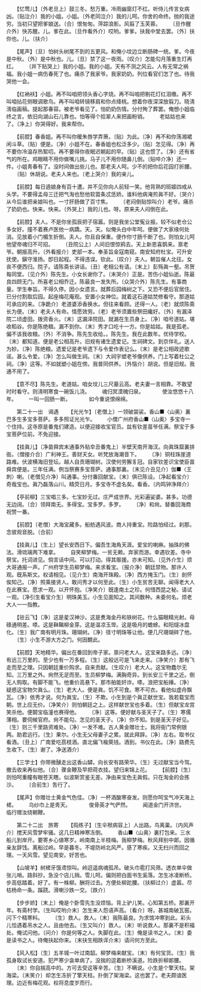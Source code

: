 <!-- { "loadSidebar": true } -->
　　【忆莺儿】〔外老旦上〕鼓三冬。愁万重。冷雨幽窗灯不红。听侍儿传言女病凶。〔贴泣介〕我的小姐。小姐。〔外老同泣介〕我的儿呵。你舍的命终。抛的我途穷。当初只望把爹娘送。〔合〕恨匆匆。萍踪浪影。风翦了玉芙蓉。 
　　〔旦作醒介外〕快苏醒。儿。爹在此。〔旦作看外介〕哎哟。爹爹。扶我中堂去罢。〔外〕扶你也。儿。〔扶介〕 

　　【尾声】〔旦〕怕树头树尾不到的五更风。和俺小坟边立断肠碑一统。爹。今夜是中秋。〔外〕是中秋也。儿。〔旦〕禁了这一夜雨。〔叹介〕怎能勾月落重生灯再红。 
　　〔并下贴哭上〕我的小姐。我的小姐。天有不测之风云。人有无常之祸福。我小姐一病伤春死了也。痛杀了我家爷。我家奶奶。列位看官们怎了也。待我哭他一会。 

　　【红衲袄】小姐。再不叫咱把领头香心字烧。再不叫咱把剔花灯红泪缴。再不叫咱拈花侧眼调歌鸟。再不叫咱转镜移肩和你点绛桃。想着你夜深深放翦刀。晓淸淸临画稿。提起那春容。被老爷看见了。怕奶奶伤情。分付殉了葬罢。俺想小姐临终之言。依旧向湖山石儿靠也。怕等得个拾翠人来把画粉销。 
　　老姑姑也来了。〔净上〕你哭得好。我来帮你。 

　　【前腔】春香姐。再不叫你暖朱唇学弄箫。〔贴〕为此。〔净〕再不和你荡湘裙闲斗草。〔贴〕便是。〔净〕小姐不在。春香姐也松泛多少。〔贴〕怎见得。〔净〕再不要你冷温存热絮叨。再不要得你夜眠迟朝起的早。〔贴〕这也惯了。〔净〕还有省气的所在。鸡眼睛不用你做嘴儿挑。马子儿不用你随鼻儿倒。〔贴啐介净〕还一件。小姐靑春有了。没时间做出些儿也。那老夫人呵。少不的把你后花园打折腰。 
　　〔贴〕休胡说。老夫人来也。〔老上哭介〕我的亲儿。 

　　【前腔】每日遶娘身有百十遭。并不见你向人前轻一笑。他背熟的班姬四戒从头学。不要得孟母三迁把气淘也愁他软苗条忒恁娇。谁料他病淹煎眞不好。〔哭介〕从今后谁把亲娘叫也。一寸肝肠做了百寸焦。 
　　〔老闷倒贴惊叫介〕老爷。痛杀了奶奶也。快来。快来。〔外哭上〕我的儿也。呀。原来夫人闷倒在此。 

　　【前腔】夫人。不是你坐孤辰把子宿嚣。则是我坐公堂寃业报。较不似老仓公多女好。撞不着赛卢医他一病蹻。天。天。似俺头白中年呵。便做了大家缘何处消。见放着小门楣生折倒。夫人。你且自保重。便作你寸肠千断了也。则怕女儿呵他望帝魂归不可招。 
　　〔丑院公上〕人间旧恨惊鸦去。天上新恩喜鹊来。禀老爷。朝报高升。〔外看报介〕吏部一本。奉圣旨金寇南窥。南安知府杜宝。可升安抚使。鎭守淮扬。卽日起程。不得违误。钦此。〔叹介〕夫人。朝旨催人北往。女丧不便西归。院子。请陈斋长讲话。〔丑〕老相公有请。〔末上〕彭殇眞一壑。吊贺每同堂。〔见介外〕陈先生。小女长谢你了。〔末哭介〕正是。苦伤小姐仙逝。陈最良四顾无门。所喜老公相乔迁。陈最良一发失所。〔众哭介外〕陈先生。有事商量。学生奉旨。不得久停。因小女遗言。就葬后园梅树之下。又恐不便后官居住。已分付割取后园。起座梅花庵观。安置小女神位。就着这石道姑焚修看守。那道姑可承应的来。〔净跪介〕老道婆添香换水。但往来看顾。还得一人。〔老〕就烦陈斋长为便。〔末〕老夫人有命。情愿效劳。〔老〕老爷须置些祭田纔好。〔外〕有漏泽院二顷虚田。拨资香火。〔末〕这漏泽院田。就漏在生员身上。〔净〕咱号道姑。堪收稻谷。你是陈绝粮。漏不到你。〔末〕秀才口吃十一方。你是姑姑。我是孤老。偏不该我收粮。〔外〕不消争。陈先生收给。。陈先生。我在此数年。优待学校。〔末〕都知道。便是老公相高升。旧规有诸生遗爱记。生祠碑文。到京伴礼。送人为妙。〔净〕陈绝粮。遗爱记是老爷遗下与令爱作表记么。〔末〕是老公相政迹歌谣。甚么令爱。〔净〕怎么叫做生祠。〔末〕大祠宇塑老爷像供养。门上写着杜公之祠。〔净〕这等。不如就塑小姐在傍。我普同供养。〔外恼介〕胡说。但是旧规。我通不用了。 

　　【意不尽】陈先生。老道姑。咱女坟儿三尺墓云高。老夫妻一言相靠。不敢望时时看守。则淸明寒食一碗饭儿浇。 
　　魂归冥漠魄归泉。　　　　使汝悠悠十八年。 
　　一叫一回肠一断。　　　　如今重说恨绵绵。 

　　第二十一出　谒遇 
　　【光光乍】〔老僧上〕一领破袈裟。香山■〈山奥〉裏巴多生多宝多菩萨。多多照证光光乍。 
　　小僧广州府香山■〈山奥〉多宝寺一个住持。这寺原是番鬼们建造。以便迎接收宝官员。兹有钦差苗爷任满。祭宝于多宝菩萨位前。不免迎接。 

　　【挂眞儿】〔净苗舜宾末通事外贴皁丑番鬼上〕半壁天南开海汊。向眞珠窟裏排衙。〔僧接介合〕广利神王。善财天女。听梵放海潮音下。 
　　〔净〕铜柱珠崖道路难。伏波横海旧登坛。越人自贡珊瑚树。汉使何劳獬豸冠。自家钦差识宝使臣苗舜宾便是。三年任满。例当祭赛多宝菩萨。通事那裏。〔末见介丑见介〕伽■〈王刺〉喇。〔老僧见介净〕叫通事。分付番回献宝。〔末〕俱已陈设。〔净起看宝介〕奇哉宝也。眞乃磊落山川。精荧日月。多宝寺不虚名矣。看香。〔内鸣钟净拜介〕 

　　【亭前柳】三宝唱三多。七宝妙无过。庄严成世界。光彩遍娑婆。甚多。功德无边阔。〔合〕领拜南无。多得宝。宝多罗。多罗。 
　　〔净〕和尙。替番回海商祝赞一番。 

　　【前腔】〔老僧〕大海宝藏多。船舫遇风波。商人持重宝。险路怕经过。刹那。念彼观音脱。〔合前〕 

　　【挂眞儿】〔生上〕望长安西日下。偏吾生海角天涯。爱宝的喇麻。抽珠的佛法。滑琉璃两下难拿。 
　　自笑柳梦梅。一贫无赖。弃家而游。幸遇钦差。寺中祭宝。托词进见。倘言话中间。可以打动。得其赈援。亦未可知。〔见外介生〕烦大哥通报一声。广州府学生员柳梦梅。来求看宝。〔报介净〕朝廷禁物。那许人观。旣系斯文。权请相见。〔见介生〕南海开珠殿。〔净〕西方掩玉门。〔生〕剖怀俟知己。〔净〕照乘接贤人。敢问秀才以何至此。〔生〕小生贫苦无聊。闻得老大人在此赛宝。愿求一观。以开怀抱。〔净笑介〕旣逢南土之珍。何惜西昆之秘。请试一观。〔净引生看宝介生〕明珠美玉。小生见面知之。其间数种。未委何名。烦老大人一一指教。 

　　【驻云飞】〔净〕这是星汉神沙。这是煑海金丹和铁树花。什么猫眼精光射。母碌通明差。嗏。这是靺鞨柳金芽。这是温凉玉斝。这是吸月的蟾蜍。和阳燧冰盘化。〔生〕我广南有明月珠。珊瑚树。〔净〕径寸明珠等让他。便几尺珊瑚碎了他。 
　　〔生〕小生不游大方之门。何因覩此。 

　　【前腔】天地精华。偏出在番回到帝子家。禀问老大人。这宝来路多远。〔净〕有远三万里的。至少也有一万多程。〔生〕这般远可是飞来走来。〔净笑介〕那有飞走而至之理。只因朝廷重价购求。自来贡献。〔生叹介〕老大人。这宝物蠢尔无知。三万里之外。尙然无足而至。生员柳梦梅。满胸奇异。到长安三千里之近。倒无人购取。有脚不能飞。他重价高悬下。那市舶能奸诈。嗏。浪把宝船撶。〔净〕疑惑这宝物欠眞么。〔生〕老大人。便是眞。饥不可食。寒不可衣。看他似虚舟飘瓦。〔净〕依秀才说。何为眞宝。〔生〕不欺。小生到是个眞正献世宝。我若载宝而朝。世上应无价。〔净笑介〕则怕朝廷之上。这样献世宝也多着。〔生〕但献宝龙宫笑杀他。便鬬宝临潼也赛得他。 
　　〔净〕这等。便好献与圣天子了。〔生〕寒儒薄相。要伺候官府。尙不能勾。怎见的圣天子。〔净〕你不知。到是圣天子好见。〔生〕则三千里路资难处。〔净〕一发不难。古人黄金赠壮士。我将衙门常例银两。助君远行。〔生〕果尔。小生无父母妻子之累。就此拜辞。〔净〕左右。取书仪看酒。〔丑上〕广南爱吃茘枝酒。直北偏飞楡筴钱。酒到。书仪在此。〔净〕路费先生收下。〔生〕谢了。净送酒介〕 

　　【三学士】你带微醺走出这香山罅。向长安有路荣华。〔生〕无过献宝当今驾。撤去收来再似他。〔合〕骤金鞭及早把荷衣挂。望归来锦上花。 
　　【前腔】〔生〕则怕呵重瞳有眼苍天瞎。似波斯赏鉴无差。净由来宝色无眞假。只在淘金的会拣沙。 
　　〔合前生〕吿行了。 

　　【尾声】你赠壮士黄金气色佳。〔净〕一杯酒酸寒奋发。则愿你呵宝气冲天海上槎。 
　　乌纱巾上是靑天。　　　　俊骨英才气俨然。 
　　闻道金门开济世。　　　　临行赠汝绕朝鞭。 

　　第二十二出　旅寄 
　　【捣练子】〔生伞袱病容上〕人出路。鸟离巢。〔内风声介〕搅天风雪梦牢骚。这几日精神寒冻倒。 
　　香山■〈山奥〉裏打包来。三水船儿到岸开。要寄乡心値寒岁。岭南南上半枝梅。我柳梦梅。秋风拜别中郞。因循亲友辞饯。离船过岭。早是暮冬。不堤防岭北风严。感了寒疾。又无扫兴而回之理。一天风雪。望见南安。好苦也。 

　　【山坡羊】树槎牙饿鸢惊叫。岭迢遥病魂孤吊。破头巾雹打风筛。透衣单伞做张儿哨。路斜抄。急没个店儿捎。雪儿呵。偏则把白面书生奚落。怎生冰凌断桥。步高低踏着。好了。有一株柳。酬将过去。方便处柳跎腰。〔扶柳过介〕虚嚣。尽枯杨命一条。蹊跷。滑喇沙跌一交。〔跌介〕 

　　【步步娇】〔末上〕俺是个卧雪先生没烦恼。背上驴儿笑。心知第五桥。那裏开年。有斋村学。〔生叫哎哟介末〕怎生来人怨语声高。〔看介〕呀。甚城南破瓦窑。闪下个精寒料。 
　　〔生〕救人。救人。〔末〕我陈最良。为求馆冲寒到此。彩头儿恰遇着吊水之人。且由他去。〔生又叫介〕救人。〔末〕听说救人。那裏不是积福处。俺试问他。〔问介〕你是何等之人。失脚在此。〔生〕俺是读书之人。〔末〕委是读书之人。待俺扶起你来。〔末扶生相跌诨介末〕请问何方至此。 

　　【风入松】〔生〕五羊城一叶过南韶。柳梦梅来献宝。〔末〕有何宝货。〔生〕我孤身取试长安道。犯严寒少衾单病了。没揣的逗着断桥溪道。险跌折柳郞腰。 
　　〔末〕你自揣高中的。方可去受这等辛苦。〔生〕不瞒说。小生是个擎天柱。架海梁。〔末笑介〕却怎生冻折了擎天柱。扑倒了架海梁。这也罢了。老夫颇谙医理。边近有梅花观。权将息度岁而行。 

